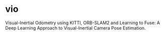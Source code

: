 # vio
Visual-Inertial Odometry using KITTI, ORB-SLAM2 and Learning to Fuse: A Deep Learning Approach to Visual-Inertial Camera Pose Estimation.
